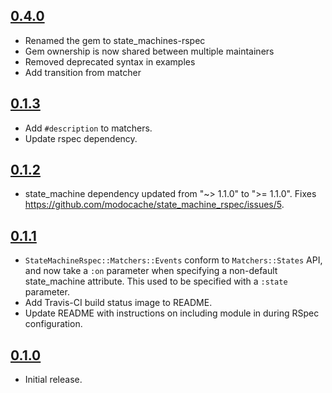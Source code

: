 ## [0.4.0](https://github.com/state-machines/state_machines-rspec/compare/v0.3.2...v0.4.0)
- Renamed the gem to state_machines-rspec
- Gem ownership is now shared between multiple maintainers 
- Removed deprecated syntax in examples
- Add transition from matcher

## [0.1.3](https://github.com/modocache/state_machine_rspec/compare/v0.1.2...v0.1.3)

- Add `#description` to matchers.
- Update rspec dependency.

## [0.1.2](https://github.com/modocache/state_machine_rspec/compare/v0.1.1...v0.1.2)

- state_machine dependency updated from "~> 1.1.0" to ">= 1.1.0".
  Fixes https://github.com/modocache/state_machine_rspec/issues/5.

## [0.1.1](https://github.com/modocache/state_machine_rspec/compare/v0.1.0...v0.1.1)

- `StateMachineRspec::Matchers::Events` conform to `Matchers::States` API, and now
  take a `:on` parameter when specifying a non-default state_machine attribute. This
  used to be specified with a `:state` parameter.
- Add Travis-CI build status image to README.
- Update README with instructions on including module in during RSpec configuration.

## [0.1.0](https://github.com/modocache/state_machine_rspec/tree/v0.1.0)

- Initial release.
